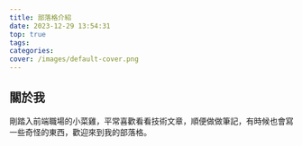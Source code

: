 ```yaml
---
title: 部落格介紹
date: 2023-12-29 13:54:31
top: true
tags:
categories:
cover: /images/default-cover.png
---
```


## 關於我

剛踏入前端職場的小菜雞，平常喜歡看看技術文章，順便做做筆記，有時候也會寫一些奇怪的東西，歡迎來到我的部落格。
